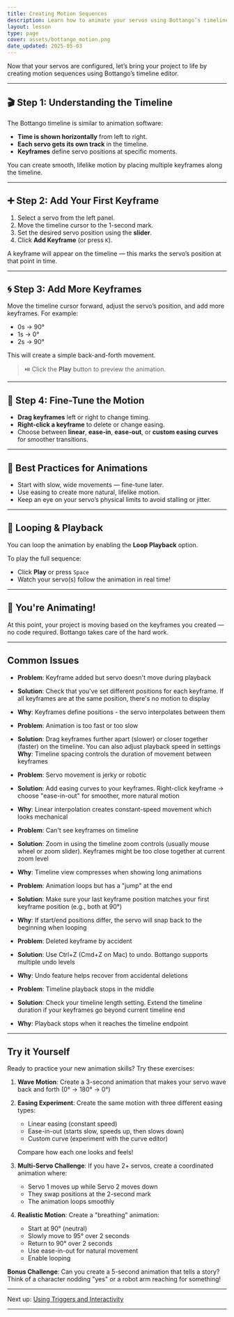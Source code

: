 ```yaml
---
title: Creating Motion Sequences
description: Learn how to animate your servos using Bottango’s timeline and keyframes.
layout: lesson
type: page
cover: assets/bottango_motion.png
date_updated: 2025-05-03
---
```


Now that your servos are configured, let’s bring your project to life by creating motion sequences using Bottango’s timeline editor.

---

## 🎬 Step 1: Understanding the Timeline

The Bottango timeline is similar to animation software:

- **Time is shown horizontally** from left to right.
- **Each servo gets its own track** in the timeline.
- **Keyframes** define servo positions at specific moments.

You can create smooth, lifelike motion by placing multiple keyframes along the timeline.

---

## ➕ Step 2: Add Your First Keyframe

1. Select a servo from the left panel.
2. Move the timeline cursor to the 1-second mark.
3. Set the desired servo position using the **slider**.
4. Click **Add Keyframe** (or press `K`).

A keyframe will appear on the timeline — this marks the servo’s position at that point in time.

---

## 🌀 Step 3: Add More Keyframes

Move the timeline cursor forward, adjust the servo’s position, and add more keyframes. For example:

- 0s → 90°  
- 1s → 0°  
- 2s → 90°  

This will create a simple back-and-forth movement.

> ⏯️ Click the **Play** button to preview the animation.

---

## 🧰 Step 4: Fine-Tune the Motion

- **Drag keyframes** left or right to change timing.
- **Right-click a keyframe** to delete or change easing.
- Choose between **linear**, **ease-in**, **ease-out**, or **custom easing curves** for smoother transitions.

---

## 🧠 Best Practices for Animations

- Start with slow, wide movements — fine-tune later.
- Use easing to create more natural, lifelike motion.
- Keep an eye on your servo’s physical limits to avoid stalling or jitter.

---

## 🔄 Looping & Playback

You can loop the animation by enabling the **Loop Playback** option.

To play the full sequence:

- Click **Play** or press `Space`
- Watch your servo(s) follow the animation in real time!

---

## 🎉 You're Animating!

At this point, your project is moving based on the keyframes you created — no code required. Bottango takes care of the hard work.

---

## Common Issues

- **Problem**: Keyframe added but servo doesn't move during playback
- **Solution**: Check that you've set different positions for each keyframe. If all keyframes are at the same position, there's no motion to display
- **Why**: Keyframes define positions - the servo interpolates between them

- **Problem**: Animation is too fast or too slow
- **Solution**: Drag keyframes further apart (slower) or closer together (faster) on the timeline. You can also adjust playback speed in settings
**Why**: Timeline spacing controls the duration of movement between keyframes

- **Problem**: Servo movement is jerky or robotic
- **Solution**: Add easing curves to your keyframes. Right-click keyframe → choose "ease-in-out" for smoother, more natural motion
- **Why**: Linear interpolation creates constant-speed movement which looks mechanical

- **Problem**: Can't see keyframes on timeline
- **Solution**: Zoom in using the timeline zoom controls (usually mouse wheel or zoom slider). Keyframes might be too close together at current zoom level
- **Why**: Timeline view compresses when showing long animations

- **Problem**: Animation loops but has a "jump" at the end
- **Solution**: Make sure your last keyframe position matches your first keyframe position (e.g., both at 90°)
- **Why**: If start/end positions differ, the servo will snap back to the beginning when looping

- **Problem**: Deleted keyframe by accident
- **Solution**: Use Ctrl+Z (Cmd+Z on Mac) to undo. Bottango supports multiple undo levels
- **Why**: Undo feature helps recover from accidental deletions

- **Problem**: Timeline playback stops in the middle
- **Solution**: Check your timeline length setting. Extend the timeline duration if your keyframes go beyond current timeline end
- **Why**: Playback stops when it reaches the timeline endpoint

---

## Try it Yourself

Ready to practice your new animation skills? Try these exercises:

1. **Wave Motion**: Create a 3-second animation that makes your servo wave back and forth (0° → 180° → 0°)

2. **Easing Experiment**: Create the same motion with three different easing types:
   - Linear easing (constant speed)
   - Ease-in-out (starts slow, speeds up, then slows down)
   - Custom curve (experiment with the curve editor)

   Compare how each one looks and feels!

3. **Multi-Servo Challenge**: If you have 2+ servos, create a coordinated animation where:
   - Servo 1 moves up while Servo 2 moves down
   - They swap positions at the 2-second mark
   - The animation loops smoothly

4. **Realistic Motion**: Create a "breathing" animation:
   - Start at 90° (neutral)
   - Slowly move to 95° over 2 seconds
   - Return to 90° over 2 seconds
   - Use ease-in-out for natural movement
   - Enable looping

**Bonus Challenge**: Can you create a 5-second animation that tells a story? Think of a character nodding "yes" or a robot arm reaching for something!

---

Next up: [Using Triggers and Interactivity](06_triggers.md)

---
